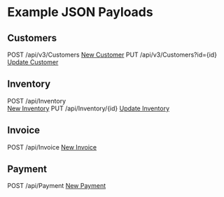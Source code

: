 
# Example JSON Payloads

## Customers 

POST /api/v3/Customers 
[New Customer](Customer/NewCustomerT.json)
PUT /api/v3/Customers?id={id}
[Update Customer](Customer/NewCustomerT.json)


## Inventory

POST /api/Inventory  
[New Inventory](Inventory/NewInventoryItemT.json)
PUT /api/Inventory/{id}
[Update Inventory](Inventory/NewInventoryItemT.json)

## Invoice

POST /api/Invoice 
[New Invoice](Invoice/NewInvoiceT.json)



## Payment

POST /api/Payment 
[New Payment](Payment/NewPaymentT.json)
